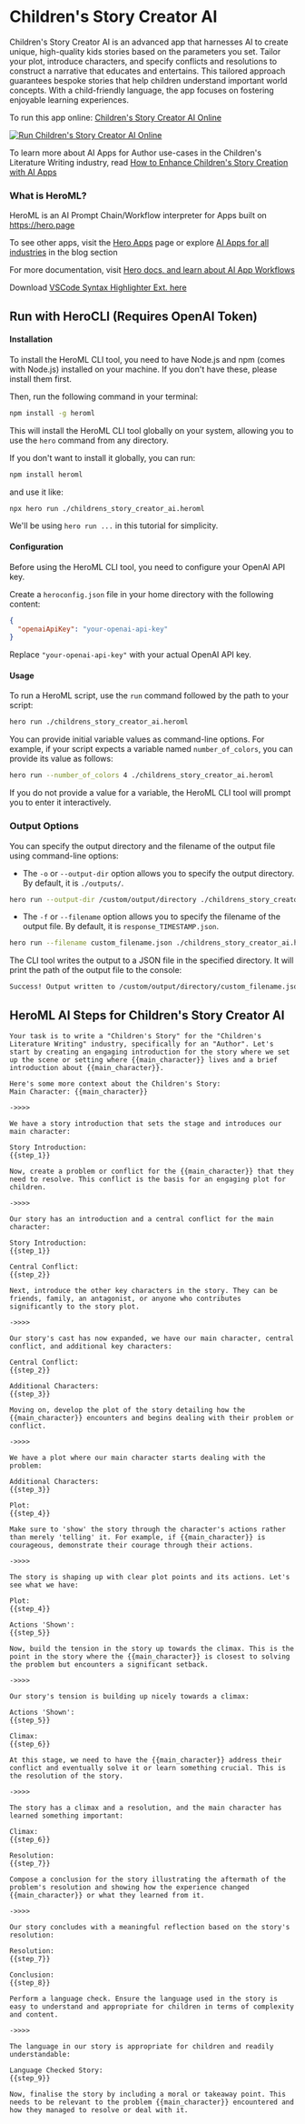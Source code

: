 # Children's Story Creator AI

Children's Story Creator AI is an advanced app that harnesses AI to create unique, high-quality kids stories based on the parameters you set. Tailor your plot, introduce characters, and specify conflicts and resolutions to construct a narrative that educates and entertains. This tailored approach guarantees bespoke stories that help children understand important world concepts. With a child-friendly language, the app focuses on fostering enjoyable learning experiences.

To run this app online: [Children's Story Creator AI Online](https://hero.page/app/children's-story-creator-ai-ai-powered-custom-kid's-stories/iUibhfNq53JUwiwDF7o1)

[![Run Children's Story Creator AI Online](/assets/run.svg)](https://hero.page/app/children's-story-creator-ai-ai-powered-custom-kid's-stories/iUibhfNq53JUwiwDF7o1)

To learn more about AI Apps for Author use-cases in the Children's Literature Writing industry, read [How to Enhance Children's Story Creation with AI Apps](https://hero.page/blog/ai/children's-literature-writing/how-to-enhance-children's-story-creation-with-ai-apps/170783)

### What is HeroML?
HeroML is an AI Prompt Chain/Workflow interpreter for Apps built on https://hero.page 

To see other apps, visit the [Hero Apps](https://hero.page/apps) page or explore [AI Apps for all industries](https://hero.page/blog) in the blog section

For more documentation, visit [Hero docs, and learn about AI App Workflows](https://hero.page/tutorials/introduction-to-heroml)

Download [VSCode Syntax Highlighter Ext. here](https://marketplace.visualstudio.com/items?itemName=hero-page.heroml)

## Run with HeroCLI (Requires OpenAI Token)

#### Installation

To install the HeroML CLI tool, you need to have Node.js and npm (comes with Node.js) installed on your machine. If you don't have these, please install them first. 

Then, run the following command in your terminal:

```bash
npm install -g heroml
```

This will install the HeroML CLI tool globally on your system, allowing you to use the `hero` command from any directory.

If you don't want to install it globally, you can run:

```bash
npm install heroml
```

and use it like:

```bash
npx hero run ./childrens_story_creator_ai.heroml
```

We'll be using `hero run ...` in this tutorial for simplicity.

#### Configuration

Before using the HeroML CLI tool, you need to configure your OpenAI API key. 

Create a `heroconfig.json` file in your home directory with the following content:

```json
{
  "openaiApiKey": "your-openai-api-key"
}
```

Replace `"your-openai-api-key"` with your actual OpenAI API key.

#### Usage

To run a HeroML script, use the `run` command followed by the path to your script:

```bash
hero run ./childrens_story_creator_ai.heroml
```

You can provide initial variable values as command-line options. For example, if your script expects a variable named `number_of_colors`, you can provide its value as follows:

```bash
hero run --number_of_colors 4 ./childrens_story_creator_ai.heroml
```

If you do not provide a value for a variable, the HeroML CLI tool will prompt you to enter it interactively.

### Output Options

You can specify the output directory and the filename of the output file using command-line options:

- The `-o` or `--output-dir` option allows you to specify the output directory. By default, it is `./outputs/`.

```bash
hero run --output-dir /custom/output/directory ./childrens_story_creator_ai.heroml
```

- The `-f` or `--filename` option allows you to specify the filename of the output file. By default, it is `response_TIMESTAMP.json`.

```bash
hero run --filename custom_filename.json ./childrens_story_creator_ai.heroml
```

The CLI tool writes the output to a JSON file in the specified directory. It will print the path of the output file to the console:

```bash
Success! Output written to /custom/output/directory/custom_filename.json
```


## HeroML AI Steps for Children's Story Creator AI
```
Your task is to write a "Children's Story" for the "Children's Literature Writing" industry, specifically for an "Author". Let's start by creating an engaging introduction for the story where we set up the scene or setting where {{main_character}} lives and a brief introduction about {{main_character}}.

Here's some more context about the Children's Story:
Main Character: {{main_character}}

->>>>

We have a story introduction that sets the stage and introduces our main character:

Story Introduction:
{{step_1}}

Now, create a problem or conflict for the {{main_character}} that they need to resolve. This conflict is the basis for an engaging plot for children.

->>>>

Our story has an introduction and a central conflict for the main character:

Story Introduction:
{{step_1}}

Central Conflict:
{{step_2}}

Next, introduce the other key characters in the story. They can be friends, family, an antagonist, or anyone who contributes significantly to the story plot.

->>>>

Our story's cast has now expanded, we have our main character, central conflict, and additional key characters:

Central Conflict:
{{step_2}}

Additional Characters:
{{step_3}}

Moving on, develop the plot of the story detailing how the {{main_character}} encounters and begins dealing with their problem or conflict.

->>>>

We have a plot where our main character starts dealing with the problem:

Additional Characters:
{{step_3}}

Plot:
{{step_4}}

Make sure to 'show' the story through the character's actions rather than merely 'telling' it. For example, if {{main_character}} is courageous, demonstrate their courage through their actions.

->>>>

The story is shaping up with clear plot points and its actions. Let's see what we have:

Plot:
{{step_4}}

Actions 'Shown': 
{{step_5}}

Now, build the tension in the story up towards the climax. This is the point in the story where the {{main_character}} is closest to solving the problem but encounters a significant setback.

->>>>

Our story's tension is building up nicely towards a climax:

Actions 'Shown': 
{{step_5}}

Climax:
{{step_6}}

At this stage, we need to have the {{main_character}} address their conflict and eventually solve it or learn something crucial. This is the resolution of the story.

->>>>

The story has a climax and a resolution, and the main character has learned something important:

Climax:
{{step_6}}

Resolution:
{{step_7}}

Compose a conclusion for the story illustrating the aftermath of the problem's resolution and showing how the experience changed {{main_character}} or what they learned from it.

->>>>

Our story concludes with a meaningful reflection based on the story's resolution:

Resolution:
{{step_7}}

Conclusion:
{{step_8}}

Perform a language check. Ensure the language used in the story is easy to understand and appropriate for children in terms of complexity and content.

->>>>

The language in our story is appropriate for children and readily understandable:

Language Checked Story:
{{step_9}}

Now, finalise the story by including a moral or takeaway point. This needs to be relevant to the problem {{main_character}} encountered and how they managed to resolve or deal with it.


```


